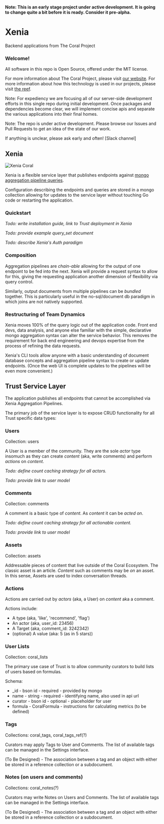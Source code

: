 **Note: This is an early stage project under active development. It is going to change quite a bit before it is ready. Consider it pre-alpha.**

# Xenia

Backend applications from The Coral Project

### Welcome!

All software in this repo is Open Source, offered under the MIT license.

For more information about The Coral Project, please visit [our website](https://coralproject.net).  For more information about how this technology is used in our projects, please visit [the reef](https://github.com/coralproject/reef).

Note: For expediency we are focusing all of our server-side development efforts in this single repo during initial development.  Once packages and dependencies become clear, we will implement concise apis and separate the various applications into their final homes. 

Note: The repo is under active development. Please browse our Issues and Pull Requests to get an idea of the state of our work.

If anything is unclear, please ask early and often! [Slack channel]  

## Xenia

![Xenia Coral](http://www.101-saltwater-aquarium.com/graphics/xenia.jpg)

Xenia is a flexible service layer that publishes endpoints against [mongo aggregation pipeline queries](https://docs.mongodb.org/manual/core/aggregation-introduction/).  

Configuration describing the endpoints and queries are stored in a mongo collection allowing for updates to the service layer without touching Go code or restarting the application.

### Quickstart

*Todo: write installation guide, link to Trust deployment in Xenia*

*Todo: provide example query_set document*

*Todo: describe Xenia's Auth paradigm*


### Composition

Aggregation pipelines are _chain-able_ allowing for the output of one endpoint to be fed into the next. Xenia will provide a request syntax to allow for this, giving the requesting application another dimension of flexibility via query control.

Similarly, output documents from multiple pipelines can be _bundled_ together. This is particularly useful in the no-sql/document db paradigm in which joins are not natively supported.

### Restructuring of Team Dynamics

Xenia moves 100% of the query logic out of the application code. Front end devs, data analysis, and anyone else familiar with the simple, declarative mongo aggregation syntax can alter the service behavior. This removes the requirement for back end engineering and devops expertise from the process of refining the data requests.

Xenia's CLI tools allow anyone with a basic understanding of document database concepts and aggregation pipeline syntax to create or update endpoints.  (Once the web UI is complete updates to the pipelines will be even more convenient.) 



## Trust Service Layer

The application publishes all endpoints that cannot be accomplished via Xenia Aggregation Pipelines.  

The primary job of the service layer is to expose CRUD functionality for all Trust specific data types:


### Users

Collection: users

A User is a member of the community.  They are the sole _actor_ type insomuch as they can create _content_ (aka, write comments) and perform _actions_ on _content_.

*Todo: define count caching strategy for all _actors_.*

*Todo: provide link to user model*

### Comments

Collection: comments

A comment is a basic type of _content_. As _content_ it can be _acted on_.  

*Todo: define count caching strategy for all _actionable_ content.*

*Todo: provide link to user model*

### Assets

Collection: assets

Addressable pieces of content that live outside of the Coral Ecosystem. The classic asset is an article.  _Content_ such as comments may be _on_ an asset.  In this sense, Assets are used to index conversation threads.

### Actions

Actions are carried out by _actors_ (aka, a User) on _content_ aka a comment.  

Actions include:

* A type (aka, 'like', 'recommend', 'flag')
* An actor (aka, user_id: 23456)
* A Target (aka, comment_id: 3242342)
* (optional) A value (aka: 5 (as in 5 stars))

### User Lists 

Collection: coral_lists

The primary use case of Trust is to allow community curators to build lists of users based on formulas.  

Schema:

* _id - bson id - required - provided by mongo
* name - string - required - identifying name, also used in api url
* curator - bson id - optional - placeholder for user
* formula - CoralFormula - instructions for calculating metrics (to be defined)

### Tags 

Collections: coral_tags, coral_tags_ref(?)

Curators may apply Tags to User and Comments. The list of available tags can be managed in the Settings interface.

(To Be Designed) - The association between a tag and an object with either be stored in a reference collection or a subdocument.  

### Notes (on users and comments)

Collections: coral_notes(?)

Curators may write Notes on Users and Comments. The list of available tags can be managed in the Settings interface.

(To Be Designed) - The association between a tag and an object with either be stored in a reference collection or a subdocument.  
	
